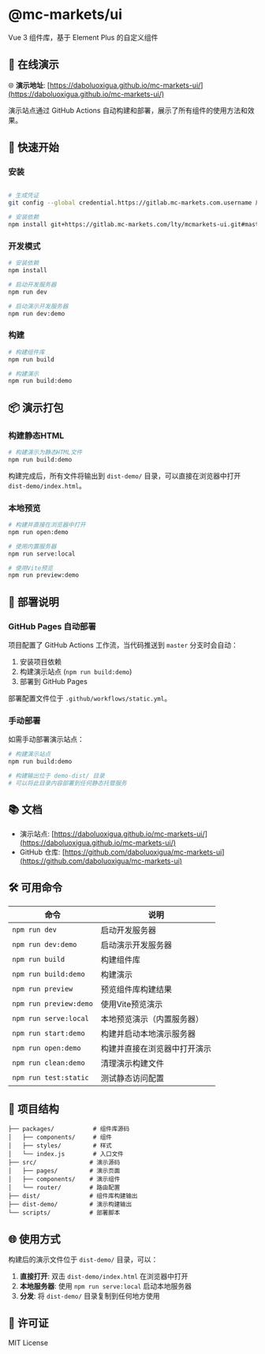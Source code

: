 # @mc-markets/ui 

Vue 3 组件库，基于 Element Plus 的自定义组件

## 📖 在线演示

🌐 **演示地址**: [https://daboluoxigua.github.io/mc-markets-ui/](https://daboluoxigua.github.io/mc-markets-ui/)

演示站点通过 GitHub Actions 自动构建和部署，展示了所有组件的使用方法和效果。

## 🚀 快速开始

### 安装
```bash

# 生成凭证
git config --global credential.https://gitlab.mc-markets.com.username 用户名

# 安装依赖
npm install git+https://gitlab.mc-markets.com/lty/mcmarkets-ui.git#master
```

### 开发模式

```bash
# 安装依赖
npm install

# 启动开发服务器
npm run dev

# 启动演示开发服务器
npm run dev:demo
```

### 构建

```bash
# 构建组件库
npm run build

# 构建演示
npm run build:demo
```

## 📦 演示打包

### 构建静态HTML

```bash
# 构建演示为静态HTML文件
npm run build:demo
```

构建完成后，所有文件将输出到 `dist-demo/` 目录，可以直接在浏览器中打开 `dist-demo/index.html`。

### 本地预览

```bash
# 构建并直接在浏览器中打开
npm run open:demo

# 使用内置服务器
npm run serve:local

# 使用Vite预览
npm run preview:demo
```

## 🚀 部署说明

### GitHub Pages 自动部署

项目配置了 GitHub Actions 工作流，当代码推送到 `master` 分支时会自动：

1. 安装项目依赖
2. 构建演示站点 (`npm run build:demo`)
3. 部署到 GitHub Pages

部署配置文件位于 `.github/workflows/static.yml`。

### 手动部署

如需手动部署演示站点：

```bash
# 构建演示站点
npm run build:demo

# 构建输出位于 demo-dist/ 目录
# 可以将此目录内容部署到任何静态托管服务
```

## 📚 文档

- 演示站点: [https://daboluoxigua.github.io/mc-markets-ui/](https://daboluoxigua.github.io/mc-markets-ui/)
- GitHub 仓库: [https://github.com/daboluoxigua/mc-markets-ui](https://github.com/daboluoxigua/mc-markets-ui)

## 🛠️ 可用命令

| 命令 | 说明 |
|------|------|
| `npm run dev` | 启动开发服务器 |
| `npm run dev:demo` | 启动演示开发服务器 |
| `npm run build` | 构建组件库 |
| `npm run build:demo` | 构建演示 |
| `npm run preview` | 预览组件库构建结果 |
| `npm run preview:demo` | 使用Vite预览演示 |
| `npm run serve:local` | 本地预览演示（内置服务器） |
| `npm run start:demo` | 构建并启动本地演示服务器 |
| `npm run open:demo` | 构建并直接在浏览器中打开演示 |
| `npm run clean:demo` | 清理演示构建文件 |
| `npm run test:static` | 测试静态访问配置 |

## 📁 项目结构

```
├── packages/           # 组件库源码
│   ├── components/     # 组件
│   ├── styles/         # 样式
│   └── index.js        # 入口文件
├── src/               # 演示源码
│   ├── pages/         # 演示页面
│   ├── components/    # 演示组件
│   └── router/        # 路由配置
├── dist/              # 组件库构建输出
├── dist-demo/         # 演示构建输出
└── scripts/           # 部署脚本
```

## 🌐 使用方式

构建后的演示文件位于 `dist-demo/` 目录，可以：

1. **直接打开**: 双击 `dist-demo/index.html` 在浏览器中打开
2. **本地服务器**: 使用 `npm run serve:local` 启动本地服务器
3. **分发**: 将 `dist-demo/` 目录复制到任何地方使用

## 📄 许可证

MIT License

